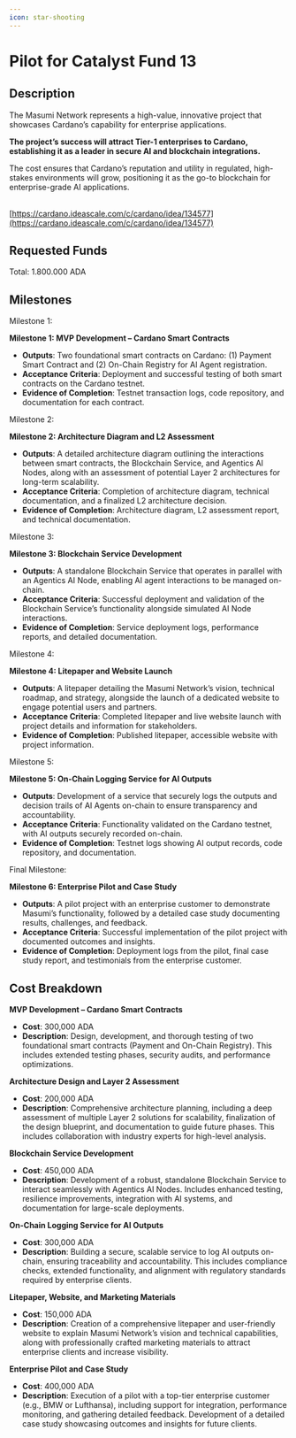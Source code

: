 ```yaml
---
icon: star-shooting
---
```


# Pilot for Catalyst Fund 13

## Description

The Masumi Network represents a high-value, innovative project that showcases Cardano’s capability for enterprise applications.

**The project’s success will attract Tier-1 enterprises to Cardano, establishing it as a leader in secure AI and blockchain integrations.**

The cost ensures that Cardano’s reputation and utility in regulated, high-stakes environments will grow, positioning it as the go-to blockchain for enterprise-grade AI applications.

\
[https://cardano.ideascale.com/c/cardano/idea/134577](https://cardano.ideascale.com/c/cardano/idea/134577)

## Requested Funds

Total:  1.800.000 ADA

## Milestones

Milestone 1:

**Milestone 1: MVP Development – Cardano Smart Contracts**

* **Outputs**: Two foundational smart contracts on Cardano: (1) Payment Smart Contract and (2) On-Chain Registry for AI Agent registration.
* **Acceptance Criteria**: Deployment and successful testing of both smart contracts on the Cardano testnet.
* **Evidence of Completion**: Testnet transaction logs, code repository, and documentation for each contract.

Milestone 2:

**Milestone 2: Architecture Diagram and L2 Assessment**

* **Outputs**: A detailed architecture diagram outlining the interactions between smart contracts, the Blockchain Service, and Agentics AI Nodes, along with an assessment of potential Layer 2 architectures for long-term scalability.
* **Acceptance Criteria**: Completion of architecture diagram, technical documentation, and a finalized L2 architecture decision.
* **Evidence of Completion**: Architecture diagram, L2 assessment report, and technical documentation.

Milestone 3:

**Milestone 3: Blockchain Service Development**

* **Outputs**: A standalone Blockchain Service that operates in parallel with an Agentics AI Node, enabling AI agent interactions to be managed on-chain.
* **Acceptance Criteria**: Successful deployment and validation of the Blockchain Service’s functionality alongside simulated AI Node interactions.
* **Evidence of Completion**: Service deployment logs, performance reports, and detailed documentation.

Milestone 4:

**Milestone 4: Litepaper and Website Launch**

* **Outputs**: A litepaper detailing the Masumi Network’s vision, technical roadmap, and strategy, alongside the launch of a dedicated website to engage potential users and partners.
* **Acceptance Criteria**: Completed litepaper and live website launch with project details and information for stakeholders.
* **Evidence of Completion**: Published litepaper, accessible website with project information.

Milestone 5:

**Milestone 5: On-Chain Logging Service for AI Outputs**

* **Outputs**: Development of a service that securely logs the outputs and decision trails of AI Agents on-chain to ensure transparency and accountability.
* **Acceptance Criteria**: Functionality validated on the Cardano testnet, with AI outputs securely recorded on-chain.
* **Evidence of Completion**: Testnet logs showing AI output records, code repository, and documentation.

Final Milestone:

**Milestone 6: Enterprise Pilot and Case Study**

* **Outputs**: A pilot project with an enterprise customer to demonstrate Masumi’s functionality, followed by a detailed case study documenting results, challenges, and feedback.
* **Acceptance Criteria**: Successful implementation of the pilot project with documented outcomes and insights.
* **Evidence of Completion**: Deployment logs from the pilot, final case study report, and testimonials from the enterprise customer.

## Cost Breakdown

**MVP Development – Cardano Smart Contracts**

* **Cost**: 300,000 ADA
* **Description**: Design, development, and thorough testing of two foundational smart contracts (Payment and On-Chain Registry). This includes extended testing phases, security audits, and performance optimizations.

**Architecture Design and Layer 2 Assessment**

* **Cost**: 200,000 ADA
* **Description**: Comprehensive architecture planning, including a deep assessment of multiple Layer 2 solutions for scalability, finalization of the design blueprint, and documentation to guide future phases. This includes collaboration with industry experts for high-level analysis.

**Blockchain Service Development**

* **Cost**: 450,000 ADA
* **Description**: Development of a robust, standalone Blockchain Service to interact seamlessly with Agentics AI Nodes. Includes enhanced testing, resilience improvements, integration with AI systems, and documentation for large-scale deployments.

**On-Chain Logging Service for AI Outputs**

* **Cost**: 300,000 ADA
* **Description**: Building a secure, scalable service to log AI outputs on-chain, ensuring traceability and accountability. This includes compliance checks, extended functionality, and alignment with regulatory standards required by enterprise clients.

**Litepaper, Website, and Marketing Materials**

* **Cost**: 150,000 ADA
* **Description**: Creation of a comprehensive litepaper and user-friendly website to explain Masumi Network’s vision and technical capabilities, along with professionally crafted marketing materials to attract enterprise clients and increase visibility.

**Enterprise Pilot and Case Study**

* **Cost**: 400,000 ADA
* **Description**: Execution of a pilot with a top-tier enterprise customer (e.g., BMW or Lufthansa), including support for integration, performance monitoring, and gathering detailed feedback. Development of a detailed case study showcasing outcomes and insights for future clients.

